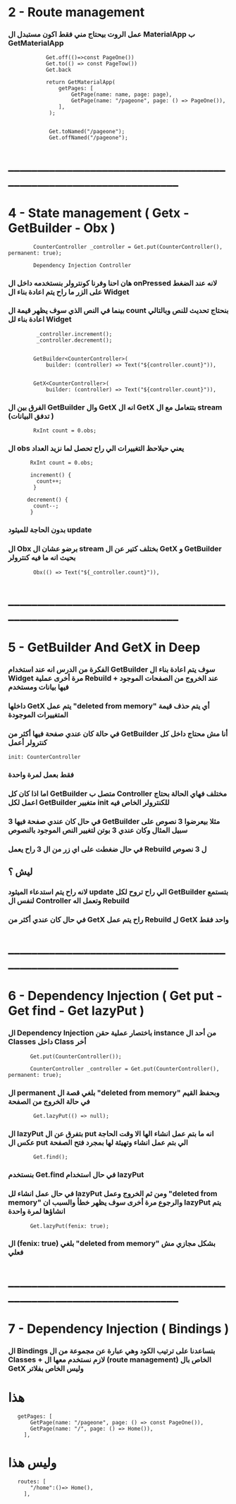 # 2 - Route management
### عمل الروت بيحتاج مني فقط اكون مستبدل ال MaterialApp ب GetMaterialApp
                Get.off(()=>const PageOne()) 
                Get.to(() => const PageTow()) 
                Get.back 
                
                return GetMaterialApp(
                    getPages: [
                        GetPage(name: name, page: page),
                        GetPage(name: "/pageone", page: () => PageOne()),
                    ],
                 );
                 
                 
                 Get.toNamed("/pageone");
                 Get.offNamed("/pageone");


    

# __________________________________________________________________

# 4 - State management ( Getx - GetBuilder - Obx )


            CounterController _controller = Get.put(CounterController(), permanent: true);
            
            Dependency Injection Controller
            
### هان احنا وفرنا كونترولر بنستخدمه داخل ال onPressed لانه عند الضغط على الزر ما راح يتم اعادة بناء ال Widget 
### بينما في النص الذي سوف يظهر قيمة ال count بنحتاج تحديث للنص وبالتالي اعادة بناء لل Widget 
             _controller.increment();
             _controller.decrement();
                                                                                                             

            GetBuilder<CounterController>(
                builder: (controller) => Text("${controller.count}")),
                
                
            GetX<CounterController>(
                builder: (controller) => Text("${controller.count}")),
                
 ### الفرق بين ال GetBuilder وال GetX انه ال GetX بتتعامل مع ال stream (تدفق البيانات )




            RxInt count = 0.obs;

 ### ال obs يعني حيلاحظ التغييرات الي راح تحصل لما نزيد العداد
 
           RxInt count = 0.obs;

           increment() {
             count++;
            }

          decrement() {
            count--;
           }
           
           
### بدون الحاجة للميثود update

### ال Obx برضو عشان ال stream بختلف كتير عن ال GetX و GetBuilder بحيث انه ما فيه كنترولر

            Obx(() => Text("${_controller.count}")),




# __________________________________________________________________

# 5 - GetBuilder And GetX in Deep

### الفكرة من الدرس انه عند استخدام GetBuilder سوف يتم اعادة بناء ال Widget مرة أخرى عملية Rebuild + عند الخروج من الصفحات الموجود فيها بيانات ومستخدم 
### داخلها GetX يتم عمل "deleted from memory" أي يتم حذف قيمة المتغييرات الموجودة



### في حالة كان عندي صفحة فيها أكثر من GetBuilder أنا مش محتاج داخل كل كنترولر أعمل 
    init: CounterController
### فقط بعمل لمرة واحدة 


### اما اذا كان كل GetBuilder متصل ب Controller مختلف فهاي الحالة بحتاج اعمل لكل GetBuilder متغيير init للكنترولر الخاص فيه 

### في حال كان عندي صفحة فيها 3 GetBuilder  مثلا بيعرضوا 3 نصوص على سبيل المثال وكان عندي 3 بوتن لتغيير النص الموجود بالنصوص 
### في حال ضغطت على اي زر من ال 3 راح يعمل Rebuild ل 3 نصوص 

## ليش ؟ 

### لانه راح يتم استدعاء الميثود update الي راح تروح لكل GetBuilder بتستمع لنفس ال Controller  وتعمل اله Rebuild 

### في حال كان عندي أكثر من  GetX راح يتم عمل Rebuild  ل GetX واحد فقط


# __________________________________________________________________


# 6 - Dependency Injection ( Get put - Get find - Get lazyPut )

### ال Dependency Injection باختصار عملية حقن  instance من أحد ال Classes داخل Class أخر

           Get.put(CounterController());
           
           CounterController _controller = Get.put(CounterController(), permanent: true);
           
### ال permanent بلغي قصة ال "deleted from memory" وبحفظ القيم في حالة الخروج من الصفحة 
           
           

            Get.lazyPut(() => null);
            
            
### ال lazyPut بتفرق عن ال put انه ما بتم عمل انشاء الها الا وقت الحاجة عكس ال put الي بتم عمل انشاء وتهيئة لها بمجرد فتح الصفحة


            Get.find();
            
###  بنستخدم Get.find في حال استخدام lazyPut 
### في حال عمل انشاء لل lazyPut ومن ثم الخروج وعمل "deleted from memory" والرجوع مرة أخرى سوف يظهر خطأ والسبب ان lazyPut يتم انشاؤها لمرة واحدة



           Get.lazyPut(fenix: true);
           
### ال (fenix: true) بلغي "deleted from memory" بشكل مجازي مش فعلي


# __________________________________________________________________

           
# 7 - Dependency Injection ( Bindings )

### ال Bindings بتساعدنا على ترتيب الكود وهي عبارة عن مجموعة من ال Classes + لازم نستخدم معها ال (route management)  الخاص بال GetX وليس الخاص بفلاتر 

# هذا 
       getPages: [
           GetPage(name: "/pageone", page: () => const PageOne()),
           GetPage(name: "/", page: () => Home()),
         ],
# وليس هذا 

       routes: [
           "/home":()=> Home(),
         ],



